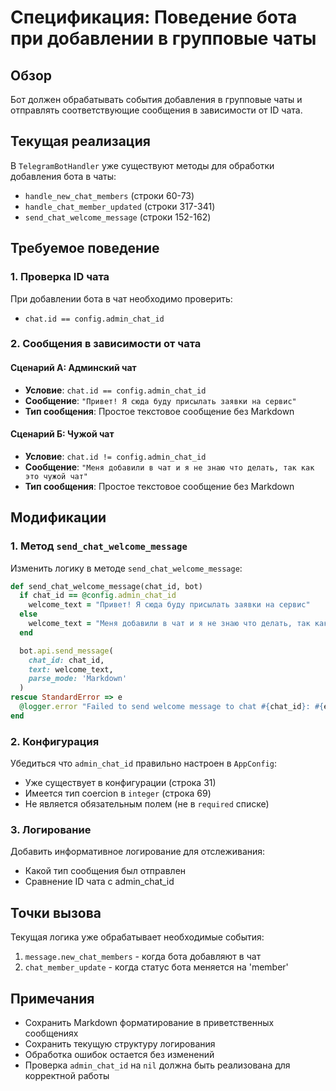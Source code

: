 # Спецификация: Поведение бота при добавлении в групповые чаты

## Обзор
Бот должен обрабатывать события добавления в групповые чаты и отправлять соответствующие сообщения в зависимости от ID чата.

## Текущая реализация
В `TelegramBotHandler` уже существуют методы для обработки добавления бота в чаты:
- `handle_new_chat_members` (строки 60-73)
- `handle_chat_member_updated` (строки 317-341)
- `send_chat_welcome_message` (строки 152-162)

## Требуемое поведение

### 1. Проверка ID чата
При добавлении бота в чат необходимо проверить:
- `chat.id == config.admin_chat_id`

### 2. Сообщения в зависимости от чата

#### Сценарий А: Админский чат
- **Условие**: `chat.id == config.admin_chat_id`
- **Сообщение**: `"Привет! Я сюда буду присылать заявки на сервис"`
- **Тип сообщения**: Простое текстовое сообщение без Markdown

#### Сценарий Б: Чужой чат
- **Условие**: `chat.id != config.admin_chat_id`
- **Сообщение**: `"Меня добавили в чат и я не знаю что делать, так как это чужой чат"`
- **Тип сообщения**: Простое текстовое сообщение без Markdown

## Модификации

### 1. Метод `send_chat_welcome_message`
Изменить логику в методе `send_chat_welcome_message`:

```ruby
def send_chat_welcome_message(chat_id, bot)
  if chat_id == @config.admin_chat_id
    welcome_text = "Привет! Я сюда буду присылать заявки на сервис"
  else
    welcome_text = "Меня добавили в чат и я не знаю что делать, так как это чужой чат"
  end

  bot.api.send_message(
    chat_id: chat_id,
    text: welcome_text,
    parse_mode: 'Markdown'
  )
rescue StandardError => e
  @logger.error "Failed to send welcome message to chat #{chat_id}: #{e.message}"
end
```

### 2. Конфигурация
Убедиться что `admin_chat_id` правильно настроен в `AppConfig`:
- Уже существует в конфигурации (строка 31)
- Имеется тип coercion в `integer` (строка 69)
- Не является обязательным полем (не в `required` списке)

### 3. Логирование
Добавить информативное логирование для отслеживания:
- Какой тип сообщения был отправлен
- Сравнение ID чата с admin_chat_id

## Точки вызова
Текущая логика уже обрабатывает необходимые события:
1. `message.new_chat_members` - когда бота добавляют в чат
2. `chat_member_update` - когда статус бота меняется на 'member'

## Примечания
- Сохранить Markdown форматирование в приветственных сообщениях
- Сохранить текущую структуру логирования
- Обработка ошибок остается без изменений
- Проверка `admin_chat_id` на `nil` должна быть реализована для корректной работы